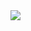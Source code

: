 <img src='https://avataaars.io/?avatarStyle=Circle&topType=ShortHairShortFlat&accessoriesType=Blank&hairColor=Black&facialHairType=Blank&clotheType=Hoodie&clotheColor=Blue03&eyeType=Surprised&eyebrowType=DefaultNatural&mouthType=Smile&skinColor=Light'/>

<!---
![alt text](https://raw.githubusercontent.com/germantellezv/germantellezv/master/hi-banner.png?raw=true)
-->

<!---
**germantellezv/germantellezv** is a ✨ _special_ ✨ repository because its `README.md` (this file) appears on your GitHub profile.
Here are some ideas to get you started:
- 🔭 I’m currently working on ...
- 🌱 I’m currently learning ...
- 👯 I’m looking to collaborate on ...
- 🤔 I’m looking for help with ...
- 💬 Ask me about ...
- 📫 How to reach me: ...
- 😄 Pronouns: ...
- ⚡ Fun fact: ... 
-->
